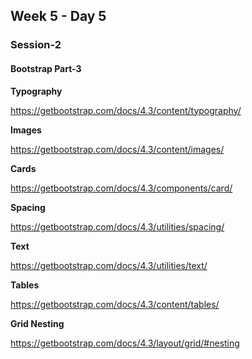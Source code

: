## Week 5 - Day 5

### Session-2

#### Bootstrap Part-3

**Typography**

https://getbootstrap.com/docs/4.3/content/typography/

**Images**

https://getbootstrap.com/docs/4.3/content/images/

**Cards**

https://getbootstrap.com/docs/4.3/components/card/

**Spacing**

https://getbootstrap.com/docs/4.3/utilities/spacing/

**Text**

https://getbootstrap.com/docs/4.3/utilities/text/

**Tables**

https://getbootstrap.com/docs/4.3/content/tables/

**Grid Nesting**

https://getbootstrap.com/docs/4.3/layout/grid/#nesting